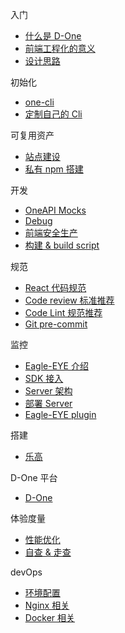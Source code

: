 <!-- docs/_sidebar.md -->

入门
* [什么是 D-One](/)
* [前端工程化的意义](/zh-cn/start/sense)
* [设计思路](/zh-cn/start/ideas)

初始化
* [one-cli](/zh-cn/one-cli/)
* [定制自己的 Cli](/zh-cn/one-cli/custom)

可复用资产
* [站点建设](/zh-cn/multiplex/)
* [私有 npm 搭建](/zh-cn/multiplex/npm)

开发
* [OneAPI Mocks](/zh-cn/develop/mock)
* [Debug](/zh-cn/develop/debug)
* [前端安全生产](/zh-cn/develop/safe-production)
* [构建 & build script](/zh-cn/develop/build)

规范
* [React 代码规范](/zh-cn/norm/react)
* [Code review 标准推荐](/zh-cn/norm/code-review)
* [Code Lint 规范推荐](/zh-cn/norm/code-lint)
* [Git pre-commit](/zh-cn/norm/pre-commit)

监控
* [Eagle-EYE 介绍](/zh-cn/eagle/)
* [SDK 接入](/zh-cn/eagle/quickstart)
* [Server 架构](/zh-cn/eagle/server)
* [部署 Server](/zh-cn/eagle/server)
* [Eagle-EYE plugin](/zh-cn/eagle/plugin)

搭建
* [乐高](/zh-cn/legao/)

D-One 平台
* [D-One](/zh-cn/d-one/)

体验度量
* [性能优化](/zh-cn/experience/)
* [自查 & 走查](/zh-cn/experience/)

devOps
* [环境配置](/zh-cn/devops/)
* [Nginx 相关](/zh-cn/devops/nginx)
* [Docker 相关](/zh-cn/devops/docker)